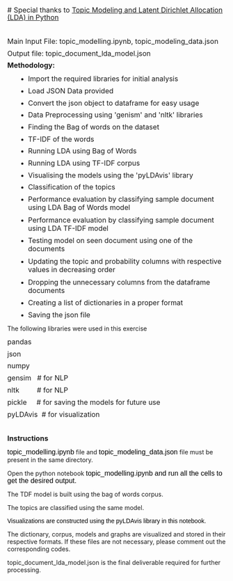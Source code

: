 <p style="margin: 0px 0px 10.66px;"><span style="margin: 0px; line-height: 106%; font-size: 12pt;"># Special thanks to <span style="margin: 0px;"><a href="https://towardsdatascience.com/topic-modeling-and-latent-dirichlet-allocation-in-python-9bf156893c24">Topic Modeling and Latent Dirichlet Allocation (LDA) in Python</a></span></span></p>
<p style="margin: 0px 0px 10.66px;"><span style="margin: 0px; line-height: 106%; font-size: 12pt;">&nbsp;</span></p>
<p style="margin: 0px 0px 10.66px;"><span style="margin: 0px; line-height: 106%; font-size: 12pt;">Main Input File: topic_modelling.ipynb, topic_modeling_data.json</span></p>
<p style="margin: 0px 0px 10.66px;"><span style="margin: 0px; line-height: 106%; font-size: 12pt;">Output file: topic_document_lda_model.json</span></p>
<p style="margin: 0px 0px 10.66px;"><span style="font-size: 12pt;"><strong><span style="margin: 0px; line-height: 106%;">Methodology:</span></strong></span></p>
<ul style="list-style-type: disc;">
<li style="margin: 0px 0px 10.66px 24px;"><span style="margin: 0px; line-height: 106%; font-size: 12pt;">Import the required libraries for initial analysis</span></li>
<li style="margin: 0px 0px 10.66px 24px;"><span style="margin: 0px; line-height: 106%; font-size: 12pt;">Load JSON Data provided</span></li>
<li style="margin: 0px 0px 10.66px 24px;"><span style="margin: 0px; line-height: 106%; font-size: 12pt;">Convert the json object to dataframe for easy usage</span></li>
<li style="margin: 0px 0px 10.66px 24px;"><span style="margin: 0px; line-height: 106%; font-size: 12pt;">Data Preprocessing using 'genism' and 'nltk' libraries&shy;&shy;&shy;&shy;&shy;&shy;&shy;</span></li>
<li style="margin: 0px 0px 10.66px 24px;"><span style="margin: 0px; line-height: 106%; font-size: 12pt;">Finding the Bag of words on the dataset</span></li>
<li style="margin: 0px 0px 10.66px 24px;"><span style="margin: 0px; line-height: 106%; font-size: 12pt;">TF-IDF of the words</span></li>
<li style="margin: 0px 0px 10.66px 24px;"><span style="margin: 0px; line-height: 106%; font-size: 12pt;">Running LDA using Bag of Words </span></li>
<li style="margin: 0px 0px 10.66px 24px;"><span style="margin: 0px; line-height: 106%; font-size: 12pt;">Running LDA using TF-IDF corpus</span></li>
<li style="margin: 0px 0px 10.66px 24px;"><span style="margin: 0px; line-height: 106%; font-size: 12pt;">Visualising the models using the 'pyLDAvis' library</span></li>
<li style="margin: 0px 0px 10.66px 24px;"><span style="margin: 0px; line-height: 106%; font-size: 12pt;">Classification of the topics</span></li>
<li style="margin: 0px 0px 10.66px 24px;"><span style="margin: 0px; line-height: 106%; font-size: 12pt;">Performance evaluation by classifying sample document using LDA Bag of Words model</span></li>
<li style="margin: 0px 0px 10.66px 24px;"><span style="margin: 0px; line-height: 106%; font-size: 12pt;">Performance evaluation by classifying sample document using LDA TF-IDF model</span></li>
<li style="margin: 0px 0px 10.66px 24px;"><span style="margin: 0px; line-height: 106%; font-size: 12pt;">Testing model on seen document using one of the documents</span></li>
<li style="margin: 0px 0px 10.66px 24px;"><span style="margin: 0px; line-height: 106%; font-size: 12pt;">Updating the topic and probability columns with respective values in decreasing order</span></li>
<li style="margin: 0px 0px 10.66px 24px;"><span style="margin: 0px; line-height: 106%; font-size: 12pt;">Dropping the unnecessary columns from the dataframe documents</span></li>
<li style="margin: 0px 0px 10.66px 24px;"><span style="margin: 0px; line-height: 106%; font-size: 12pt;">Creating a list of dictionaries in a proper format</span></li>
<li style="margin: 0px 0px 10.66px 24px;"><span style="margin: 0px; line-height: 106%; font-size: 12pt;">Saving the json file</span></li>
</ul>
<p>The following libraries were used in this exercise</p>
<p style="margin: 0px 0px 10.66px;"><span style="margin: 0px; line-height: 107%; font-size: 12pt;">pandas</span></p>
<p style="margin: 0px 0px 10.66px;"><span style="margin: 0px; line-height: 107%; font-size: 12pt;">json</span></p>
<p style="margin: 0px 0px 10.66px;"><span style="margin: 0px; line-height: 107%; font-size: 12pt;">numpy</span></p>
<p style="margin: 0px 0px 10.66px;"><span style="margin: 0px; line-height: 107%; font-size: 12pt;">gensim <span style="margin: 0px;">&nbsp; </span># for NLP<span style="margin: 0px;">&nbsp;&nbsp;&nbsp;&nbsp; </span></span></p>
<p style="margin: 0px 0px 10.66px;"><span style="margin: 0px; line-height: 107%; font-size: 12pt;">nltk<span style="margin: 0px;">&nbsp;&nbsp;&nbsp;&nbsp;&nbsp;&nbsp; </span><span style="margin: 0px;">&nbsp; </span># for NLP</span></p>
<p style="margin: 0px 0px 10.66px;"><span style="margin: 0px; line-height: 107%; font-size: 12pt;">pickle<span style="margin: 0px;">&nbsp;&nbsp; </span><span style="margin: 0px;">&nbsp; </span># for saving the models for future use</span></p>
<p style="margin: 0px 0px 10.66px;"><span style="margin: 0px; line-height: 107%; font-size: 12pt;">pyLDAvis<span style="margin: 0px;">&nbsp; </span># for visualization</span></p>
<p style="margin: 0px 0px 10.66px;"><span style="margin: 0px; line-height: 107%; font-size: 12pt;">&nbsp;</span></p>
<h4 style="margin: 0px 0px 10.66px;"><span style="font-size: 12pt;"><strong><span style="margin: 0px; line-height: 107%;">Instructions</span></strong></span></h4>
<p><span style="background-color: transparent; color: #000000; font-family: Verdana,Arial,Helvetica,sans-serif; font-size: 16px; font-style: normal; font-variant: normal; font-weight: 400; letter-spacing: normal; line-height: 17.33px; orphans: 2; text-align: left; text-decoration: none; text-indent: 0px; text-transform: none; -webkit-text-stroke-width: 0px; white-space: normal; word-spacing: 0px; margin: 0px;">topic_modelling.ipynb</span> file and&nbsp;<span style="background-color: transparent; color: #000000; font-family: Verdana,Arial,Helvetica,sans-serif; font-size: 16px; font-style: normal; font-variant: normal; font-weight: 400; letter-spacing: normal; line-height: 17.33px; orphans: 2; text-align: left; text-decoration: none; text-indent: 0px; text-transform: none; -webkit-text-stroke-width: 0px; white-space: normal; word-spacing: 0px; margin: 0px;">topic_modeling_data.json</span> file must be present in the same directory.</p>
<p>Open the python notebook&nbsp;<span style="background-color: transparent; color: #000000; font-family: Verdana,Arial,Helvetica,sans-serif; font-size: 16px; font-style: normal; font-variant: normal; font-weight: 400; letter-spacing: normal; line-height: 17.33px; orphans: 2; text-align: left; text-decoration: none; text-indent: 0px; text-transform: none; -webkit-text-stroke-width: 0px; white-space: normal; word-spacing: 0px; margin: 0px;">topic_modelling.ipynb and run all the cells to get the desired output.</span></p>
<p>The TDF model is built using the bag of words corpus.&nbsp;</p>
<p>The topics are classified using the same model.</p>
<p><span style="display: inline !important; float: none; background-color: transparent; color: #000000; cursor: text; font-family: Verdana,Arial,Helvetica,sans-serif; font-size: 14px; font-style: normal; font-variant: normal; font-weight: 400; letter-spacing: normal; orphans: 2; text-align: left; text-decoration: none; text-indent: 0px; text-transform: none; -webkit-text-stroke-width: 0px; white-space: normal; word-spacing: 0px;">Visualizations are constructed using the pyLDAvis library in this notebook.</span></p>
<p>The dictionary, corpus, models and graphs are visualized and stored in their respective formats. If these files are not necessary, please comment out the corresponding codes.</p>
<p>topic_document_lda_model.json is the final deliverable required for further processing.</p>
<p style="margin: 0px 0px 10.66px;"><span style="font-family: Calibri;">&shy;&shy;&shy;</span></p>
